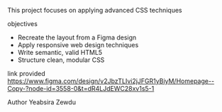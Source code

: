 This project focuses on applying advanced CSS techniques

objectives
- Recreate the layout from a Figma design
- Apply responsive web design techniques
- Write semantic, valid HTML5
- Structure clean, modular CSS

link provided  https://www.figma.com/design/v2JbzTLIvi2jJFGR1yBiyM/Homepage--Copy-?node-id=3558-0&t=dR4LJdEWC28xv1s5-1

Author
Yeabsira Zewdu